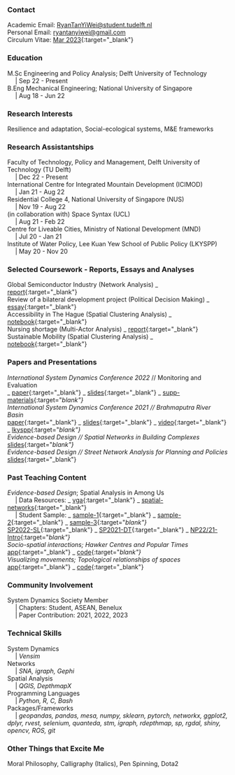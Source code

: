 ### Contact
Academic Email: RyanTanYiWei@student.tudelft.nl
<br>Personal Email: ryantanyiwei@gmail.com
<br>Circulum Vitae: [Mar 2023](https://ryantanyiwei.github.io/content/Resume_Mar2023.pdf){:target="_blank"}

### Education
M.Sc Engineering and Policy Analysis; Delft University of Technology<br>&emsp; | Sep 22 - Present<br>
B.Eng Mechanical Engineering; National University of Singapore<br>&emsp; | Aug 18 - Jun 22<br>

### Research Interests
Resilience and adaptation, Social-ecological systems, M&E frameworks

### Research Assistantships
Faculty of Technology, Policy and Management, Delft University of Technology (TU Delft)<br>&emsp; | Dec 22 - Present<br>
International Centre for Integrated Mountain Development (ICIMOD)<br>&emsp; | Jan 21 - Aug 22<br>
Residential College 4, National University of Singapore (NUS)<br>&emsp; | Nov 19 - Aug 22<br>
(in collaboration with) Space Syntax (UCL)<br>&emsp; | Aug 21 - Feb 22<br>
Centre for Liveable Cities, Ministry of National Development (MND)<br>&emsp; | Jul 20 - Jan 21<br>
Institute of Water Policy, Lee Kuan Yew School of Public Policy (LKYSPP)<br>&emsp; | May 20 - Nov 20<br>

### Selected Coursework - Reports, Essays and Analyses
<!---Student Housing Market in Amsterdam - [report](https://ryantanyiwei.github.io/content/Reports/Housing.pdf){:target="_blank"}<br> --->
Global Semiconductor Industry (Network Analysis) _ [report](https://ryantanyiwei.github.io/content/Reports/Semiconductor.pdf){:target="_blank"} 
<br>Review of a bilateral development project (Political Decision Making) _ [essay](https://ryantanyiwei.github.io/content/Reports/PDM.pdf){:target="_blank"}
<br>Accessibility in The Hague (Spatial Clustering Analysis) _ [notebook](https://ryantanyiwei.github.io/content/Reports/HagueAccessibility.html){:target="_blank"} 
<br>Nursing shortage (Multi-Actor Analysis) _ [report](https://ryantanyiwei.github.io/content/Reports/NursingShortage.pdf){:target="_blank"} 
<br>Sustainable Mobility (Spatial Clustering Analysis) _ [notebook](https://ryantanyiwei.github.io/content/Reports/UrbanMobility.pdf){:target="_blank"} 

### Papers and Presentations
<!---International System Dynamics Conference 2023 - Resilience Markers in Myanmmar
<br>_ [paper](https://ryantanyiwei.github.io/content/Presentations/ISDC23_abs.pdf){:target="_blank"} 
_ [slides](https://ryantanyiwei.github.io/content/Presentations/ISDC22_slides.pdf){:target="_blank"}<br>-->
_International System Dynamics Conference 2022_ // Monitoring and Evaluation
<br>_ [paper](https://ryantanyiwei.github.io/content/Presentations/ISDC22_abs.pdf){:target="_blank"} 
_ [slides](https://ryantanyiwei.github.io/content/Presentations/ISDC22_slides.pdf){:target="_blank"}
_ [supp-materials](https://ryantanyiwei.github.io/content/Presentations/ISDC22_supp.pdf){:target="_blank"} 
<br>_International System Dynamics Conference 2021_ // Brahmaputra River Basin 
<br>_ [paper](https://ryantanyiwei.github.io/content/Presentations/ISDC21_paper.pdf){:target="_blank"} 
_ [slides](https://ryantanyiwei.github.io/content/Presentations/ISDC21_slides.pdf){:target="_blank"} 
_ [video](https://www.youtube.com/watch?v=AKvyyP2fV8U&ab_channel=RyanTanYiWei){:target="_blank"} 
_ [lkyspp](https://www.facebook.com/watch/live/?ref=watch_permalink&v=670619080813173){:target="_blank"}
<br>_Evidence-based Design_ // Spatial Networks in Building Complexes
<br>_ [slides](https://ryantanyiwei.github.io/content/Teaching/spatial_networks_architectural.pdf){:target="_blank"}
<br>_Evidence-based Design_ // Street Network Analysis for Planning and Policies
<br>_ [slides](https://ryantanyiwei.github.io/content/Presentations/CLC-Network-Modelling.pdf){:target="_blank"}


### Past Teaching Content
_Evidence-based Design_; Spatial Analysis in Among Us
<br>&emsp; | Data Resources: _ [vga](https://github.com/RyanTanYiWei/AmongUsVGA){:target="_blank"} _ [spatial-networks](https://github.com/RyanTanYiWei/AmongUsJGraph){:target="_blank"}
<br>&emsp; | Student Sample: _ [sample-1](https://ryantanyiwei.github.io/content/AmongUs/student1.pdf){:target="_blank"} _ [sample-2](https://ryantanyiwei.github.io/content/AmongUs/student2.pdf){:target="_blank"} _ [sample-3](https://ryantanyiwei.github.io/content/AmongUs/student3.pdf){:target="_blank"}
<br>_ [SP2022-SL](https://ryantanyiwei.github.io/content/AmongUs/SP22-SL.pdf){:target="_blank"} 
_ [SP2021-DT](https://ryantanyiwei.github.io/content/AmongUs/SP21-DT.pdf){:target="_blank"} 
_ [NP22/21-Intro](https://ryantanyiwei.github.io/content/AmongUs/NP21_20.pdf){:target="_blank"} 
<br>_Socio-spatial interactions_; Hawker Centres and Popular Times <br>_ [app](https://rtyw.shinyapps.io/hawkerpopulartimes/){:target="_blank"} 
_ [code](https://github.com/RyanTanYiWei/HawkerShiny){:target="_blank"}
<br>_Visualizing movements_; Topological relationships of spaces<br>_ [app](https://rtyw.shinyapps.io/jgraph/){:target="_blank"}
_ [code](https://github.com/RyanTanYiWei/AppJGraph){:target="_blank"}

### Community Involvement
<!---Facilitator at the European Young Engineers (EYE) Conference 2023
<br>&emsp; |  Contribution: Facilitator Workshop/Serious Games <br>--->
System Dynamics Society Member
<br>&emsp; |  Chapters: Student, ASEAN, Benelux
<br>&emsp; |  Paper Contribution: 2021, 2022, 2023<br>

### Technical Skills
System Dynamics<br>&emsp; | <i>Vensim</i><br>
Networks<br>&emsp; | <i>SNA, igraph, Gephi</i><br>
Spatial Analysis<br>&emsp; | <i>QGIS, DepthmapX</i><br>
Programming Languages<br>&emsp; | <i>Python, R, C, Bash</i><br>
Packages/Frameworks<br>&emsp; | <i>geopandas, pandas, mesa, numpy, sklearn, pytorch, networkx, ggplot2, dplyr, rvest, selenium, quanteda, stm, igraph, rdepthmap, sp, rgdal, shiny,  opencv, ROS, git</i><br>

### Other Things that Excite Me
Moral Philosophy, Calligraphy (Italics), Pen Spinning, Dota2

